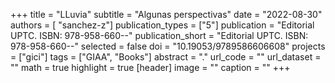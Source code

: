 +++
title = "LLuvia"
subtitle = "Algunas perspectivas"
date = "2022-08-30"
authors = [ "sanchez-z"]
publication_types = ["5"]
publication = "Editorial UPTC. ISBN: 978-958-660--"
publication_short = "Editorial UPTC. ISBN: 978-958-660--"
selected = false
doi = "10.19053/9789586606608"
projects = ["gici"]
tags = ["GIAA", "Books"]
abstract = "."
url_code = ""
url_dataset = ""
math = true
highlight = true
[header]
image = ""
caption = ""
+++

<!--
<img src="https://simehbucket.s3.amazonaws.com/images/43150080ba262e4ec25b05d90e897853-medium.jpg" width= 200>

[Más información](https://editorial.uptc.edu.co/gpd-el-pensamiento-aleatorio-y-los-sistemas-de-datos-en-los-libros-de-texto-9789586605984-624f53341379a.html)
-->
